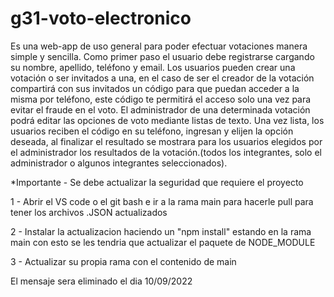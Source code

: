 # g31-voto-electronico



Es una web-app de uso general para poder efectuar votaciones manera simple y sencilla. Como primer paso el usuario debe registrarse cargando su nombre, apellido, teléfono y email. Los usuarios pueden crear una votación o ser invitados a una, en el caso de ser el creador de la votación compartirá con sus invitados un código para que puedan acceder a la misma por teléfono, este código te permitirá el acceso solo una vez para evitar el fraude en el voto. El administrador de una determinada votación podrá editar las opciones de voto mediante listas de texto. Una vez lista, los usuarios reciben el código en su teléfono, ingresan y elijen la opción deseada, al finalizar el resultado se mostrara para los usuarios elegidos por el administrador los resultados de la votación.(todos los integrantes, solo el administrador o algunos integrantes seleccionados).

*Importante - Se debe actualizar la seguridad que requiere el proyecto

1 - Abrir el VS code o el git bash e ir a la rama main para hacerle pull para tener los archivos .JSON actualizados

2 - Instalar la actualizacion haciendo un "npm install" estando en la rama main con esto se les tendria que actualizar el paquete de NODE_MODULE

3 - Actualizar su propia rama con el contenido de main

El mensaje sera eliminado el dia 10/09/2022
